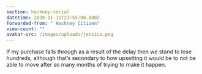 ```yaml
---
section: hackney-social
datetime: 2020-11-11T23:55:00.000Z
forwarded-from: " Hackney Citizen"
view-count: ""
avatar-src: /images/uploads/jessica.png
---
```

If my purchase falls through as a result of the delay then we stand to lose hundreds, although that’s secondary to how upsetting it would be to not be able to move after so many months of trying to make it happen.
